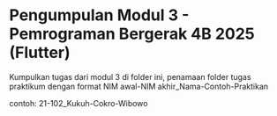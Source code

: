 # Pengumpulan Modul 3 - Pemrograman Bergerak 4B 2025 (Flutter)

Kumpulkan tugas dari modul 3 di folder ini, penamaan folder tugas praktikum dengan format NIM awal-NIM akhir_Nama-Contoh-Praktikan

contoh: 21-102_Kukuh-Cokro-Wibowo